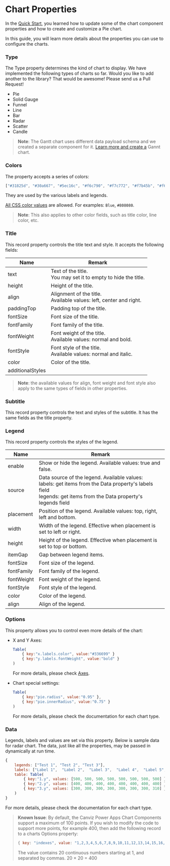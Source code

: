 # Chart Properties

In the [Quick Start](/), you learned how to update some of the chart component properties and how to create and customize a Pie chart.

In this guide, you will learn more details about the properties you can use to configure the charts.

### Type

The Type property determines the kind of chart to display. We have implemented the following types of charts so far.  Would you like to add another to the library?  That would be awesome!  Please send us a Pull Request!

* Pie
* Solid Gauge
* Funnel
* Line
* Bar
* Radar
* Scatter
* Candle

> **Note**: The Gantt chart uses different data payload schema and we created a separate component for it.  [Learn more and create a](gantt.md) Gannt chart.  

### Colors

The property accepts a series of colors:

```javascript
["#31825d", "#30a667", "#5ec16c", "#f6c790", "#f7c772", "#f7b45b", "#f68f64", "#d46068", "#946eb0", "#769acc", "#60c5ea"]
```

They are used by the various labels and legends. 

[All CSS color values](https://www.w3schools.com/colors/default.asp) are allowed. For examples: `Blue`, `#808080`. 

> **Note**: This also applies to other color fields, such as title color, line color, etc.

### Title

This record property controls the title text and style. It accepts the following fields:

| Name             | Remark                                                       |
| ---------------- | ------------------------------------------------------------ |
| text             | Text of the title.<br />You may set it to empty to hide the title. |
| height           | Height of the title.                                         |
| align            | Alignment of the title.<br />Available values: left, center and right. |
| paddingTop       | Padding top of the title.                                     |
| fontSize         | Font size of the title.                                      |
| fontFamily       | Font family of the title.                                    |
| fontWeight       | Font weight of the title.<br />Available values: normal and bold. |
| fontStyle        | Font style of the title.<br />Available values: normal and italic. |
| color            | Color of the title.                                          |
| additionalStyles |                                                              |

> **Note**: the available values for align, font weight and font style also apply to the same types of fields in other properties.

### Subtitle

This record property controls the text and styles of the subtitle. It has the same fields as the title property.

### Legend

This record property controls the styles of the legend. 

| Name       | Remark                                                       |
| ---------- | ------------------------------------------------------------ |
| enable     | Show or hide the legend. Available values: true and false.   |
| source     | Data source of the legend. Available values:<br />labels: get items from the Data property's labels field<br />legends: get items from the Data property's legends field |
| placement  | Position of the legend. Available values: top, right, left and bottom. |
| width      | Width of the legend. Effective when placement is set to left or right. |
| height     | Height of the legend. Effective when placement is set to top or bottom. |
| itemGap    | Gap between legend items.                                    |
| fontSize   | Font size of the legend.                                     |
| fontFamily | Font family of the legend.                                   |
| fontWeight | Font weight of the legend.                                   |
| fontStyle  | Font style of the legend.                                    |
| color      | Color of the legend.                                         |
| align      | Align of the legend.                                         |

### Options

This property allows you to control even more details of the chart:

* X and Y Axes:

  ```javascript
  Table(
      { key:"x.labels.color", value:"#336699" }
      { key:"y.labels.fontWeight", value:"bold" }
  )
  ```

  For more details, please check [Axes](axes.md).

* Chart special settings:

  ```javascript
  Table(
      { key:"pie.radius", value:"0.95" },
      { key:"pie.innerRadius", value:"0.75" }
  )
  ```

  For more details, please check the documentation for each chart type.

### Data

Legends, labels and values are set via this property. Below is sample data for radar chart.  The data, just like all the properties, may be passed in dynamically at run time.

```javascript
{
    legends: ["Test 1", "Test 2", "Test 3"],
    labels: ["Label 1",  "Label 2",  "Label 3",  "Label 4",  "Label 5",  "Label 6",  "Label 7",  "Label 8"],
    table: Table(
        { key:"1.y", values: [500, 500, 500, 500, 500, 500, 500, 500] },
        { key:"2.y", values: [400, 400, 400, 400, 400, 400, 400, 400] },
        { key:"3.y", values: [300, 300, 300, 300, 300, 300, 300, 310] }
    )
}
```

  For more details, please check the documentation for each chart type.

> **Known Issue**: 
> By default, the Canviz Power Apps Chart Components support a maximum of 100 points. If you wish to modify the code to support more points, for example 400, then add the following record to a charts Options property:
>
> ```javascript
> { key: "indexes", value: "1,2,3,4,5,6,7,8,9,10,11,12,13,14,15,16,17,18,19,20" }
> ```
>
> The value contains 20 continuous numbers starting at 1, and separated by commas. 20 × 20 = 400
